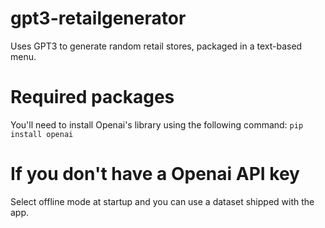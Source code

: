# gpt3-retailgenerator
Uses GPT3 to generate random retail stores, packaged in a text-based menu.

# Required packages
You'll need to install Openai's library using the following command:
```pip install openai```

# If you don't have a Openai API key 
Select offline mode at startup and you can use a dataset shipped with the app.
